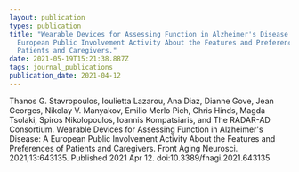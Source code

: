 ```yaml
---
layout: publication
types: publication
title: "Wearable Devices for Assessing Function in Alzheimer's Disease: A
  European Public Involvement Activity About the Features and Preferences of
  Patients and Caregivers."
date: 2021-05-19T15:21:38.887Z
tags: journal_publications
publication_date: 2021-04-12
---
```

Thanos G. Stavropoulos, Ioulietta Lazarou, Ana Diaz, Dianne Gove, Jean Georges, Nikolay V. Manyakov, Emilio Merlo Pich, Chris Hinds, Magda Tsolaki, Spiros Nikolopoulos, Ioannis Kompatsiaris, and The RADAR-AD Consortium. Wearable Devices for Assessing Function in Alzheimer's Disease: A European Public Involvement Activity About the Features and Preferences of Patients and Caregivers. Front Aging Neurosci. 2021;13:643135. Published 2021 Apr 12. doi:10.3389/fnagi.2021.643135